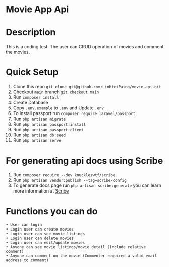 # Movie App Api

# Description
   This is a coding test. The user can CRUD operation of movies and comment the movies.

# Quick Setup
   1. Clone this repo `git clone git@github.com:LinHtetPaing/movie-api.git`
   2. Checkout `main` branch `git checkout main`
   3. Run `composer install`
   4. Create Database
   5. Copy `.env.example` to `.env` and Update `.env`
   6. To install passport run `composer require laravel/passport`
   7. Run `php artisan migrate`
   8. Run `php artisan passport:install`
   9. Run `php artisan passport:client`
   10. Run `php artisan db:seed`
   11. Run `php artisan serve`

# For generating api docs using Scribe
   1. Run `composer require --dev knuckleswtf/scribe`
   2. Run `php artisan vendor:publish --tag=scribe-config`
   3. To generate docs page run `php artisan scribe:generate`
   you can learn more information at [Scribe](URL "https://scribe.knuckles.wtf/laravel/getting-started")

# Functions you can do
    • User can login
    • Login user can create movies 
    • Login user can see movie listings
    • Login user can delete movies 
    • Login user can edit/update movies 
    • Anyone can see movie listings/movie detail (Include relative comment)
    • Anyone can comment on the movie (Commenter required a valid email address to comment)